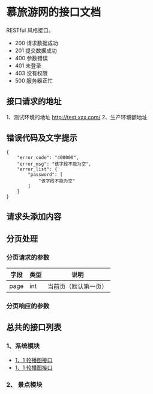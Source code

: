 # 慕旅游网的接口文档
RESTful 风格接口。
* 200 请求数据成功
* 201 提交数据成功
* 400 参数错误
* 401 未登录
* 403 没有权限
* 500 服务器正忙

## 接口请求的地址
1、测试环境的地址
http://test.xxx.com/
2、生产环境额地址

## 错误代码及文字提示
```
{
    "error_code": "400000",
    "error_msg": "该字段不能为空",
    "error_list": {
        "password": [
            "该字段不能为空"
        ]
    }
}
```

## 请求头添加内容

## 分页处理
### 分页请求的参数
<table>
    <thead>
    <tr>
        <th>字段</th>
        <th>类型</th>
        <th>说明</th>
    </tr> 
    </thead>
    <tbody>
    <tr>
        <td>page</td>
        <td>int</td>
        <td>当前页（默认第一页）</td>
    </tr>
    </tbody>
</table>

### 分页响应的参数


## 总共的接口列表
### 1、系统模块
* [1、1 轮播图接口](./system/slider_list.md)
* [1、1 轮播图接口](./system/slider_list.md)

### 2、 景点模块
